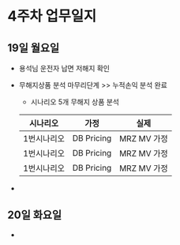 # 4주차 업무일지

## 19일 월요일

*  용석님 운전자 납면 저해지 확인
*  무해지상품 분석 마무리단계 >> 누적손익 분석 완료
    - 시나리오 5개 무해지 상품 분석

	| 시나리오  | 가정  | 실제 |
	|--|--|--|
	|1번시나리오  | DB Pricing | MRZ MV 가정|
	|1번시나리오  | DB Pricing | MRZ MV 가정|
	|1번시나리오  | DB Pricing | MRZ MV 가정|

*  

## 20일 화요일

* 
<!--stackedit_data:
eyJoaXN0b3J5IjpbMjAyMTI0NDQ0NiwxMDQ0OTkyODUsLTEzNz
E3NjQ0MDAsMTY5ODgwNDc4Ml19
-->
